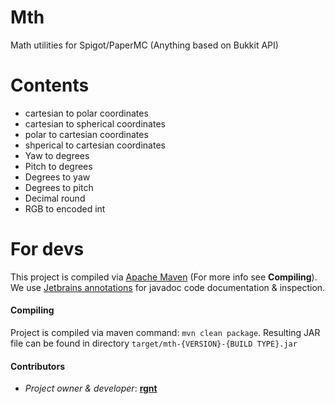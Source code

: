# Mth
Math utilities for Spigot/PaperMC (Anything based on Bukkit API)

# Contents
- cartesian to polar coordinates 
- cartesian to spherical coordinates
- polar to cartesian coordinates 
- shperical to cartesian coordinates
- Yaw to degrees
- Pitch to degrees
- Degrees to yaw
- Degrees to pitch
- Decimal round
- RGB to encoded int

# For devs
This project is compiled via [Apache Maven](https://maven.apache.org/) (For more info see **Compiling**). 
We use [Jetbrains annotations](https://mvnrepository.com/artifact/org.jetbrains/annotations/16.0.1) for javadoc code documentation & inspection.

#### Compiling
Project is compiled via maven command: `mvn clean package`. Resulting JAR file can be found in directory `target/mth-{VERSION}-{BUILD TYPE}.jar`

#### Contributors
- *Project owner & developer*: [**rgnt**](https://rgnter.github.io)
